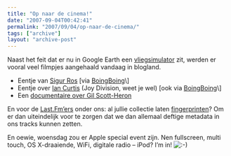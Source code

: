 ```yaml
---
title: "Op naar de cinema!"
date: "2007-09-04T00:42:41"
permalink: "2007/09/04/op-naar-de-cinema/"
tags: ["archive"]
layout: "archive-post"
---
```

Naast het feit dat er nu in Google Earth een [vliegsimulator](http://earth.google.com/intl/en/userguide/v4/flightsim/index.html "http://earth.google.com/intl/en/userguide/v4/flightsim/index.html") zit, werden er vooral veel filmpjes aangehaald vandaag in blogland.

* Eentje van [Sigur Ros](http://emichrysalis.co.uk/sigurros/heima/film/heima_trailer.html "http://emichrysalis.co.uk/sigurros/heima/film/heima_trailer.html") \[via [BoingBoing](http://feeds.feedburner.com/~r/boingboing/iBag/~3/150616768/sigur-ros-documentar.html "http://feeds.feedburner.com/~r/boingboing/iBag/~3/150616768/sigur-ros-documentar.html")\]
* Eentje over [Ian Curtis](http://www.controlthemovie.com/ "http://www.controlthemovie.com/") (Joy Division, weet je wel) \[ook via [BoingBoing](http://feeds.feedburner.com/~r/boingboing/iBag/~3/150597237/new-biopic-on-joy-di.html "http://feeds.feedburner.com/~r/boingboing/iBag/~3/150597237/new-biopic-on-joy-di.html")\]
* Een [documentaire over Gil Scott-Heron](http://www.on-point.be/?p=822#comment-364 "http://www.on-point.be/?p=822#comment-364")

En voor de [Last.Fm’ers](http://www.last.fm/user/Habbakuk3/friends/ "http://www.last.fm/user/Habbakuk3/friends/") onder ons: al jullie collectie laten [fingerprinten](http://blog.last.fm/2007/08/29/audio-fingerprinting-for-clean-metadata "http://blog.last.fm/2007/08/29/audio-fingerprinting-for-clean-metadata")? Om er dan uiteindelijk voor te zorgen dat we dan allemaal deftige metadata in ons tracks kunnen zetten.

En oewie, woensdag zou er Apple special event zijn. Nen fullscreen, multi touch, OS X-draaiende, WiFi, digitale radio – iPod? I’m in! ![:-)](http://www.donebysimon.be/blog/wp-includes/images/smilies/icon_smile.gif)

